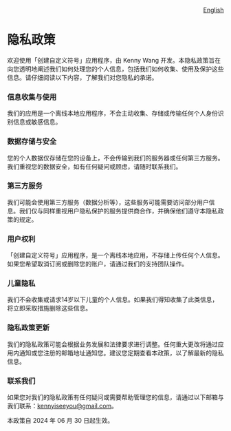 <p align="right">
  <a href="./privacy-policy.md">English</a>
</p>
<!--rehype:style=float: right; bottom: -36px; position: relative;-->

隐私政策
===

欢迎使用「创建自定义符号」应用程序，由 Kenny Wang 开发。本隐私政策旨在向您透明地阐述我们如何处理您的个人信息，包括我们如何收集、使用及保护这些信息。请仔细阅读以下内容，了解我们对您隐私的承诺。

### 信息收集与使用

我们的应用是一个离线本地应用程序，不会主动收集、存储或传输任何个人身份识别信息或敏感信息。

### 数据存储与安全

您的个人数据仅存储在您的设备上，不会传输到我们的服务器或任何第三方服务。我们重视您的数据安全，如有任何疑问或顾虑，请随时联系我们。

### 第三方服务

我们可能会使用第三方服务（数据分析等），这些服务可能需要访问部分用户信息。我们仅与同样重视用户隐私保护的服务提供商合作，并确保他们遵守本隐私政策的规定。

### 用户权利

「创建自定义符号」应用程序，是一个离线本地应用，不存储上传任何个人信息。如果您希望取消订阅或删除您的账户，请通过我们的支持团队操作。

### 儿童隐私

我们不会收集或请求14岁以下儿童的个人信息。如果我们得知收集了此类信息，将立即采取措施删除这些信息。

### 隐私政策更新

我们的隐私政策可能会根据业务发展和法律要求进行调整。任何重大更改将通过应用内通知或您注册的邮箱地址通知您。建议您定期查看本政策，以了解最新的隐私信息。

### 联系我们

如果您对我们的隐私政策有任何疑问或需要帮助管理您的信息，请通过以下邮箱与我们联系：kennyiseeyou@gmail.com。

本政策自 2024 年 06 月 30 日起生效。


<!--idoc:config:
site: 创建自定义符号
title: 隐私政策 - 
keywords: sfsymbol,svg,symbol,custom symbol,符号,自定义符号,svg符号,创建自定义符号
-->